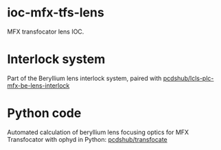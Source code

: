 ioc-mfx-tfs-lens
================

MFX transfocator lens IOC.

Interlock system
================

Part of the Beryllium lens interlock system, paired with
[pcdshub/lcls-plc-mfx-be-lens-interlock](https://github.com/pcdshub/lcls-plc-mfx-be-lens-interlock)

Python code
===========

Automated calculation of beryllium lens focusing optics for MFX Transfocator with ophyd in Python:
[pcdshub/transfocate](https://github.com/pcdshub/transfocate)
